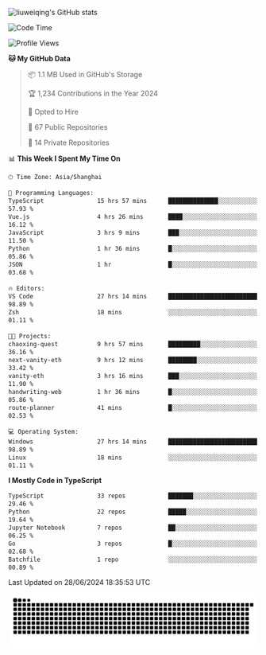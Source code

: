 ![liuweiqing's GitHub stats](https://github-readme-stats.vercel.app/api?username=14790897&show_icons=true&locale=cn&include_all_commits=true&count_private=true)

<!--START_SECTION:waka-->
![Code Time](http://img.shields.io/badge/Code%20Time-1%2C124%20hrs%207%20mins-blue)

![Profile Views](http://img.shields.io/badge/Profile%20Views-7-blue)

**🐱 My GitHub Data** 

> 📦 1.1 MB Used in GitHub's Storage 
 > 
> 🏆 1,234 Contributions in the Year 2024
 > 
> 💼 Opted to Hire
 > 
> 📜 67 Public Repositories 
 > 
> 🔑 14 Private Repositories 
 > 
📊 **This Week I Spent My Time On** 

```text
🕑︎ Time Zone: Asia/Shanghai

💬 Programming Languages: 
TypeScript               15 hrs 57 mins      ██████████████░░░░░░░░░░░   57.93 % 
Vue.js                   4 hrs 26 mins       ████░░░░░░░░░░░░░░░░░░░░░   16.12 % 
JavaScript               3 hrs 9 mins        ███░░░░░░░░░░░░░░░░░░░░░░   11.50 % 
Python                   1 hr 36 mins        █░░░░░░░░░░░░░░░░░░░░░░░░   05.86 % 
JSON                     1 hr                █░░░░░░░░░░░░░░░░░░░░░░░░   03.68 % 

🔥 Editors: 
VS Code                  27 hrs 14 mins      █████████████████████████   98.89 % 
Zsh                      18 mins             ░░░░░░░░░░░░░░░░░░░░░░░░░   01.11 % 

🐱‍💻 Projects: 
chaoxing-quest           9 hrs 57 mins       █████████░░░░░░░░░░░░░░░░   36.16 % 
next-vanity-eth          9 hrs 12 mins       ████████░░░░░░░░░░░░░░░░░   33.42 % 
vanity-eth               3 hrs 16 mins       ███░░░░░░░░░░░░░░░░░░░░░░   11.90 % 
handwriting-web          1 hr 36 mins        █░░░░░░░░░░░░░░░░░░░░░░░░   05.86 % 
route-planner            41 mins             █░░░░░░░░░░░░░░░░░░░░░░░░   02.53 % 

💻 Operating System: 
Windows                  27 hrs 14 mins      █████████████████████████   98.89 % 
Linux                    18 mins             ░░░░░░░░░░░░░░░░░░░░░░░░░   01.11 % 
```

**I Mostly Code in TypeScript** 

```text
TypeScript               33 repos            ███████░░░░░░░░░░░░░░░░░░   29.46 % 
Python                   22 repos            █████░░░░░░░░░░░░░░░░░░░░   19.64 % 
Jupyter Notebook         7 repos             ██░░░░░░░░░░░░░░░░░░░░░░░   06.25 % 
Go                       3 repos             █░░░░░░░░░░░░░░░░░░░░░░░░   02.68 % 
Batchfile                1 repo              ░░░░░░░░░░░░░░░░░░░░░░░░░   00.89 % 
```




 Last Updated on 28/06/2024 18:35:53 UTC
<!--END_SECTION:waka-->

<picture>
  <source media="(prefers-color-scheme: dark)" srcset="https://raw.githubusercontent.com/14790897/14790897/output/github-contribution-grid-snake-dark.svg" />
  <source media="(prefers-color-scheme: light)" srcset="https://raw.githubusercontent.com/14790897/14790897/output/github-contribution-grid-snake.svg" />
  <img alt="github-snake" src="https://raw.githubusercontent.com/14790897/14790897/output/github-contribution-grid-snake.svg" />
</picture>
